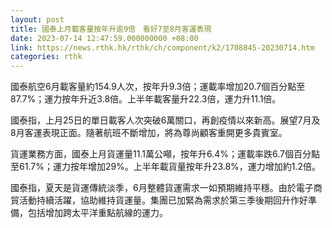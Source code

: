 ```yaml
---
layout: post
title: 國泰上月載客量按年升逾9倍　看好7至8月客運表現
date: 2023-07-14 12:47:59.000000000 +08:00
link: https://news.rthk.hk/rthk/ch/component/k2/1708845-20230714.htm
categories: rthk
---
```


國泰航空6月載客量約154.9人次，按年升9.3倍；運載率增加20.7個百分點至87.7%；運力按年升近3.8倍。上半年載客量升22.3倍，運力升11.1倍。

國泰指，上月25日的單日載客人次突破6萬關口，再創疫情以來新高。展望7月及8月客運表現正面。隨著航班不斷增加，將為尊尚顧客重開更多貴賓室。

貨運業務方面，國泰上月貨運量11.1萬公噸，按年升6.4%；運載率跌6.7個百分點至61.7%；運力按年增加29%。上半年載貨量按年升23.8%，運力增加約1.2倍。

國泰指，夏天是貨運傳統淡季，6月整體貨運需求一如預期維持平穩。由於電子商貿活動持續活躍，協助維持貨運量。集團已加緊為需求於第三季後期回升作好準備，包括增加跨太平洋重點航線的運力。
